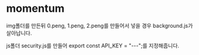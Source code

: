 # momentum

img폴더를 만든뒤
0.peng, 1.peng, 2.peng를 만들어서 넣을 경우 background.js가 살아납니다.

js폴더
security.js를 만들어 export const API_KEY = "---";를 지정해줍니다.
